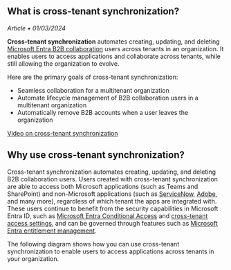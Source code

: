 ## What is cross-tenant synchronization?
*Article • 01/03/2024*

**Cross-tenant synchronization** automates creating, updating, and deleting [Microsoft Entra B2B collaboration](https://learn.microsoft.com/en-us/azure/active-directory/external-identities/what-is-b2b) users across tenants in an organization. It enables users to access applications and collaborate across tenants, while still allowing the organization to evolve.

Here are the primary goals of cross-tenant synchronization:

- Seamless collaboration for a multitenant organization
- Automate lifecycle management of B2B collaboration users in a multitenant organization
- Automatically remove B2B accounts when a user leaves the organization

[Video on cross-tenant synchronization](https://www.youtube-nocookie.com/embed/7B-PQwNfGBc)

## Why use cross-tenant synchronization?

Cross-tenant synchronization automates creating, updating, and deleting B2B collaboration users. Users created with cross-tenant synchronization are able to access both Microsoft applications (such as Teams and SharePoint) and non-Microsoft applications (such as [ServiceNow](https://www.servicenow.com/), [Adobe](https://www.adobe.com/), and many more), regardless of which tenant the apps are integrated with. These users continue to benefit from the security capabilities in Microsoft Entra ID, such as [Microsoft Entra Conditional Access](https://learn.microsoft.com/en-us/azure/active-directory/conditional-access/) and [cross-tenant access settings](https://learn.microsoft.com/en-us/azure/active-directory/external-identities/cross-tenant-access-settings), and can be governed through features such as [Microsoft Entra entitlement management](https://learn.microsoft.com/en-us/azure/active-directory/governance/entitlement-management-overview).

The following diagram shows how you can use cross-tenant synchronization to enable users to access applications across tenants in your organization.